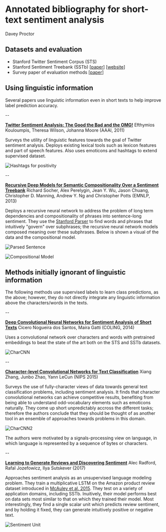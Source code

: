 # Annotated bibliography for short-text sentiment analysis
Davey Proctor


## Datasets and evaluation
- Stanford Twitter Sentiment Corpus (STS) 
- Stanford Sentiment Treebank (SSTb) [[paper](https://nlp.stanford.edu/~socherr/EMNLP2013_RNTN.pdf)] [[website](https://nlp.stanford.edu/sentiment/treebank.html)]
- Survey paper of evaluation methods [[paper](http://ceur-ws.org/Vol-1096/paper1.pdf)]

## Using linguistic information
Several papers use linguistic information even in short texts to help improve label prediction accuracy.

--

[**Twitter Sentiment Analysis: The Good the Bad and the OMG!**](http://www.aaai.org/ocs/index.php/ICWSM/ICWSM11/paper/download/2857/3251?height%3D90%%26iframe%3Dtrue%26width%3D90%)
Efthymios Kouloumpis, Theresa Wilson, Johanna Moore (AAAI, 2011)

Surveys the utility of linguistic features towards the goal of Twitter sentiment analysis. Deploys existing lexical tools such as lexicon features and part of speech features. Also uses emoticons and hashtags to extend supervised dataset.

![Hashtags for positivity](pics/hashtags.png)

--

[**Recursive Deep Models for Semantic Compositionality Over a Sentiment Treebank**](https://nlp.stanford.edu/~socherr/EMNLP2013_RNTN.pdf)
Richard Socher, Alex Perelygin, Jean Y. Wu, Jason Chuang, Christopher D. Manning, Andrew Y. Ng and Christopher Potts (EMNLP, 2013)

Deploys a recursive neural network to address the problem of long term dependencies and compositionality of phrases into sentence-long sentiment. They use the [Stanford Parser](https://nlp.stanford.edu/software/lex-parser.shtml) to find words and phrases that intuitively "govern" over subphrases; the recursive neural network models composed meaning over these subphrases. Below is shown a visual of the data and the compositional model.

![Parsed Sentence](pics/ParsedSentence.png)

![Compositional Model](pics/compositionalModel.png)

## Methods initially ignorant of linguistic information
The following methods use supervised labels to learn class predictions, as the above; however, they do not directly integrate any linguistic information above the characters/words in the texts.

--

[**Deep Convolutional Neural Networks for Sentiment Analysis of Short Texts**](http://anthology.aclweb.org/C/C14/C14-1008.pdf)
Cicero Nogueira dos Santos, Maira Gatti (COLING, 2014)

Uses a convolutional network over characters and words with pretrained embeddings to beat the state of the art both on the STS and SSTb datasets.

![CharCNN](pics/charCNN.png)

--

[**Character-level Convolutional Networks for Text Classification**](https://papers.nips.cc/paper/5782-character-level-convolutional-networks-for-text-classification.pdf)
Xiang Zhang, Junbo Zhao, Yann LeCun (NIPS 2015)

Surveys the use of fully-character views of data towards general text classification problems, including sentiment analysis. It finds that character convolutional networks can achieve competitive results, benefiting from being able to understand odd-vocabulary elements such as emoticons naturally. They come up short unpredictably accross the different tasks; therefore the authors conclude that they should be thought of as another tool in an ensemble of approaches towards problems in this domain.

![CharCNN2](pics/charCNN.png)

The authors were motivated by a signals-processing view on language, in which language is represented by a sequence of bytes or characters.

--

[**Learning to Generate Reviews and Discovering Sentiment**](https://arxiv.org/pdf/1704.01444.pdf)
Alec Radford, Rafal Jozefowicz, Ilya Sutskever (2017)

Approaches sentiment analysis as an unsupervised language modeling problem. They train a multiplicative LSTM on the Amazon product review dataset introduced in [McAuley et al. 2015](https://cseweb.ucsd.edu/~jmcauley/pdfs/kdd15.pdf). They test on a variety of application domains, including SSTb. Inuitively, their model performs best on data sets most similar to that on which they trained their model. Most interestingly, they find a single scalar unit which predicts review sentiment, and by holding it fixed, they can generate intuitively positive or negative text.

![Sentiment Unit](pics/sentimentUnit.png)












